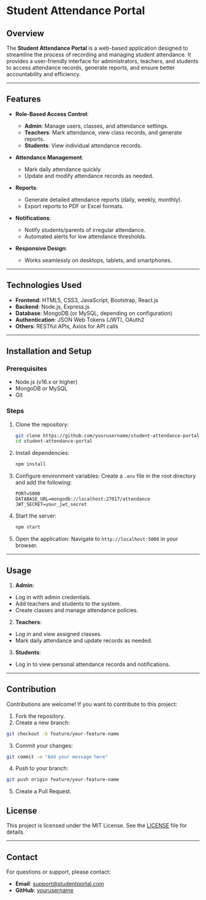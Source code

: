 # Student Attendance Portal

## Overview
The **Student Attendance Portal** is a web-based application designed to streamline the process of recording and managing student attendance. It provides a user-friendly interface for administrators, teachers, and students to access attendance records, generate reports, and ensure better accountability and efficiency.

---

## Features

- **Role-Based Access Control**: 
  - **Admin**: Manage users, classes, and attendance settings.
  - **Teachers**: Mark attendance, view class records, and generate reports.
  - **Students**: View individual attendance records.
  
- **Attendance Management**:
  - Mark daily attendance quickly.
  - Update and modify attendance records as needed.
  
- **Reports**:
  - Generate detailed attendance reports (daily, weekly, monthly).
  - Export reports to PDF or Excel formats.

- **Notifications**:
  - Notify students/parents of irregular attendance.
  - Automated alerts for low attendance thresholds.

- **Responsive Design**:
  - Works seamlessly on desktops, tablets, and smartphones.

---

## Technologies Used

- **Frontend**: HTML5, CSS3, JavaScript, Bootstrap, React.js
- **Backend**: Node.js, Express.js
- **Database**: MongoDB (or MySQL, depending on configuration)
- **Authentication**: JSON Web Tokens (JWT), OAuth2
- **Others**: RESTful APIs, Axios for API calls

---

## Installation and Setup

### Prerequisites
- Node.js (v16.x or higher)
- MongoDB or MySQL
- Git

### Steps

1. Clone the repository:
   ```bash
   git clone https://github.com/yourusername/student-attendance-portal.git
   cd student-attendance-portal
   ```

2. Install dependencies:
   ```bash
   npm install
   ```

3. Configure environment variables:
   Create a `.env` file in the root directory and add the following:
   ```
   PORT=5000
   DATABASE_URL=mongodb://localhost:27017/attendance
   JWT_SECRET=your_jwt_secret
   ```

4. Start the server:
   ```bash
   npm start
   ```

5. Open the application:
   Navigate to `http://localhost:5000` in your browser.

---

## Usage

  1. **Admin**: 
   - Log in with admin credentials.
   - Add teachers and students to the system.
   - Create classes and manage attendance policies.

  2. **Teachers**:
   - Log in and view assigned classes.
   - Mark daily attendance and update records as needed.

  3. **Students**:
   - Log in to view personal attendance records and notifications.

---

## Contribution

Contributions are welcome! If you want to contribute to this project:

 1. Fork the repository.
 2. Create a new branch:
   ```bash
   git checkout -b feature/your-feature-name
   ```
 3. Commit your changes:
   ```bash
   git commit -m "Add your message here"
   ```
 4. Push to your branch:
   ```bash
   git push origin feature/your-feature-name
   ```
 5. Create a Pull Request.



## License

This project is licensed under the MIT License. See the [LICENSE](LICENSE) file for details.

---

## Contact

For questions or support, please contact:
- **Email**: support@studentportal.com
- **GitHub**: [yourusername](https://github.com/yourusername)
```


